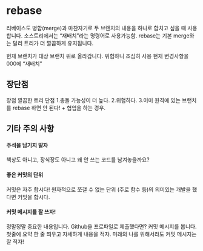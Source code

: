 # rebase
리베이스도 병합(merge)과 마찬자기로 두 브랜치의 내용을 하나로 합치고 싶을 때 사용합니다.
소스트리에서는 “재배치”라는 명령어로 사용가능함.
rebase는 기본 merge와는 달리 트리가 더 깔끔하게 유지됩니다.

현재 브랜치가 대상 브랜치 위로 올라갑니다.
위험하니 조심히 사용
현재 변경사항을 000에 “재배치”

## 장단점
장점
깔끔한 트리
단점
1.충돌 가능성이 더 높다.
2.위험하다.
3.이미 원격에 있는 브랜치를 rebase 하면 안 된다! + 협업을 하는 경우.



## 기타 주의 사항
#### 주석을 남기지 말자
책상도 아니고, 장식장도 아니고 왜 안 쓰는 코드를 남겨놓을까요?
#### 좋은 커밋의 단위
커밋은 자주 합시다!
원자적으로 쪼갤 수 없는 단위 (주로 함수 등)의 의미있는 개발을 했다면 커밋을 합시다.
#### 커밋 메시지를 잘 쓰자!
정말정말 중요한 내용입니다.
Github을 프로파일로 제출했다면? 커밋 메시지를 봅니다.
첫줄에 요약
한 줄 띄우고 자세하게 내용을 적자.
미래의 나를 위해서라도 커밋 메시지는 잘 적자!